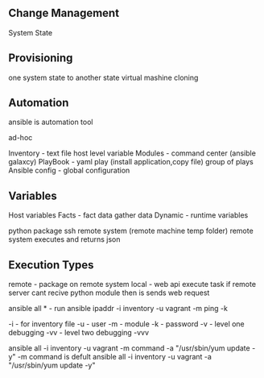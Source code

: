 
## Change Management

System State

## Provisioning

one system state to another state
virtual mashine cloning 

## Automation
ansible is automation tool

ad-hoc 


Inventory - text file host level variable
Modules - command center (ansible galaxcy)
PlayBook - yaml play (install application,copy file) group of plays
Ansible config - global configuration

## Variables
Host variables
Facts - fact data gather data
Dynamic - runtime variables


python package ssh remote system (remote machine temp folder)
remote system executes and returns json


## Execution Types

remote - package on remote system
local - web api execute task if remote server cant recive python module then is sends web request


ansible all
        *  -  run 
ansible ipaddr -i inventory -u vagrant -m ping -k

-i - for inventory file
-u - user
-m - module 
-k - password
-v - level one debugging
-vv - level two debugging
-vvv 

ansible all -i inventory -u vagrant -m command -a "/usr/sbin/yum update -y"
-m command is defult 
ansible all -i inventory -u vagrant -a "/usr/sbin/yum update -y"
